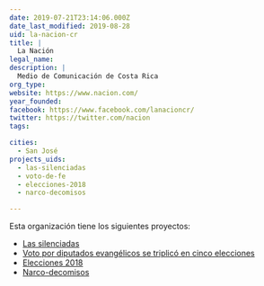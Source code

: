 ```yaml
---
date: 2019-07-21T23:14:06.000Z
date_last_modified: 2019-08-28
uid: la-nacion-cr
title: |
  La Nación
legal_name: 
description: |
  Medio de Comunicación de Costa Rica
org_type: 
website: https://www.nacion.com/
year_founded: 
facebook: https://www.facebook.com/lanacioncr/
twitter: https://twitter.com/nacion
tags:

cities: 
  - San José
projects_uids:
  - las-silenciadas
  - voto-de-fe
  - elecciones-2018
  - narco-decomisos

---
```


Esta organización tiene los siguientes proyectos:

- [Las silenciadas](/proyectos/las-silenciadas)
- [Voto por diputados evangélicos se triplicó en cinco elecciones](/proyectos/voto-de-fe)
- [Elecciones 2018](/proyectos/elecciones-2018)
- [Narco-decomisos](/proyectos/narco-decomisos)
